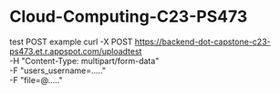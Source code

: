 # Cloud-Computing-C23-PS473

test POST example
curl -X POST https://backend-dot-capstone-c23-ps473.et.r.appspot.com/uploadtest \
  -H "Content-Type: multipart/form-data" \
  -F "users_username=....." \
  -F "file=@....."
